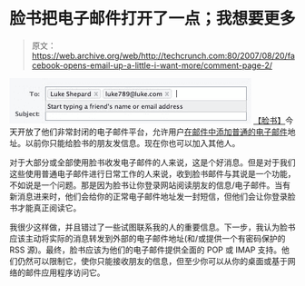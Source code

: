 # 脸书把电子邮件打开了一点；我想要更多

> 原文：<https://web.archive.org/web/http://techcrunch.com:80/2007/08/20/facebook-opens-email-up-a-little-i-want-more/comment-page-2/>

![](img/4688aeaf8561fd8d2ba1c1c43a56dcd7.png) [【脸书】](https://web.archive.org/web/20100616061100/http://www.crunchbase.com/company/facebook)今天开放了他们非常封闭的电子邮件平台，允许用户[在邮件中添加普通的电子邮件](https://web.archive.org/web/20100616061100/http://blog.facebook.com/blog.php?post=5344177130)地址。以前你只能给脸书的朋友发信息。现在你也可以加入其他人。

对于大部分或全部使用脸书收发电子邮件的人来说，这是个好消息。但是对于我们这些使用普通电子邮件进行日常工作的人来说，收到脸书邮件与其说是一个功能，不如说是一个问题。那是因为脸书让你登录网站阅读朋友的信息/电子邮件。当有新消息进来时，他们会给你的正常电子邮件地址发一封短信，但他们会让你登录脸书才能真正阅读它。

我很少这样做，并且错过了一些试图联系我的人的重要信息。下一步，我认为脸书应该主动将实际的消息转发到外部的电子邮件地址(和/或提供一个有密码保护的 RSS 源)。最终，脸书应该为他们的电子邮件提供全面的 POP 或 IMAP 支持。他们仍然可以限制它，使你只能接收朋友的信息，但至少你可以从你的桌面或基于网络的邮件应用程序访问它。